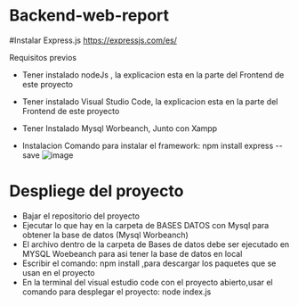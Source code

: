 # Backend-web-report

#Instalar Express.js  https://expressjs.com/es/

Requisitos previos 
- Tener instalado nodeJs , la explicacion esta en la parte del Frontend de este proyecto
- Tener instalado Visual Studio Code, la explicacion esta en la parte del Frontend de este proyecto
- Tener Instalado Mysql Worbeanch, Junto con Xampp

- Instalacion
Comando para instalar el framework:  npm install express --save
![image](https://user-images.githubusercontent.com/70036764/163657844-2fdc2b52-d8c4-4856-8249-b796cd743707.png)



# Despliege del proyecto
- Bajar el repositorio del proyecto
- Ejecutar lo que hay en la carpeta de BASES DATOS con Mysql para obtener la base de datos (Mysql Worbeanch)
- El archivo dentro de la carpeta de Bases de datos debe ser ejecutado en MYSQL Woebeanch para asi tener la base de datos en local
- Escribir el comando:  npm install ,para descargar los paquetes que se usan en el proyecto 
- En la terminal del visual estudio code con el proyecto abierto,usar el comando para desplegar el proyecto:  node index.js
